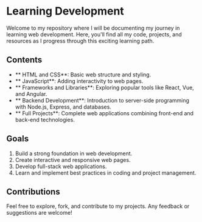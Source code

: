 # Learning Development

Welcome to my repository where I will be documenting my journey in learning web development. Here, you'll find all my code, projects, and resources as I progress through this exciting learning path.

## Contents

- ** HTML and CSS**: Basic web structure and styling.
- ** JavaScript**: Adding interactivity to web pages.
- ** Frameworks and Libraries**: Exploring popular tools like React, Vue, and Angular.
- ** Backend Development**: Introduction to server-side programming with Node.js, Express, and databases.
- ** Full Projects**: Complete web applications combining front-end and back-end technologies.

## Goals

1. Build a strong foundation in web development.
2. Create interactive and responsive web pages.
3. Develop full-stack web applications.
4. Learn and implement best practices in coding and project management.

## Contributions

Feel free to explore, fork, and contribute to my projects. Any feedback or suggestions are welcome!
